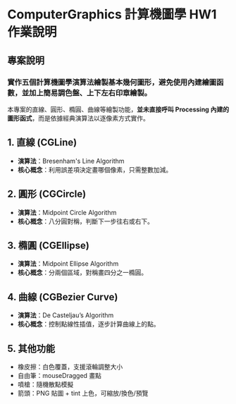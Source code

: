 # ComputerGraphics 計算機圖學 HW1 作業說明

## 專案說明 
### 實作五個計算機圖學演算法繪製基本幾何圖形，避免使用內建繪圖函數，並加上簡易調色盤、上下左右印章繪製。

本專案的直線、圓形、橢圓、曲線等繪製功能，**並未直接呼叫 Processing 內建的圖形函式**，而是依據經典演算法以逐像素方式實作。

## 1. 直線 (CGLine)
- **演算法**：Bresenham's Line Algorithm  
- **核心概念**：利用誤差項決定畫哪個像素，只需整數加減。

## 2. 圓形 (CGCircle)
- **演算法**：Midpoint Circle Algorithm  
- **核心概念**：八分圓對稱，判斷下一步往右或右下。

## 3. 橢圓 (CGEllipse)
- **演算法**：Midpoint Ellipse Algorithm  
- **核心概念**：分兩個區域，對稱畫四分之一橢圓。

## 4. 曲線 (CGBezier Curve)
- **演算法**：De Casteljau’s Algorithm  
- **核心概念**：控制點線性插值，逐步計算曲線上的點。

## 5. 其他功能
- 橡皮擦：白色覆蓋，支援滾輪調整大小  
- 自由筆：mouseDragged 畫點  
- 噴槍：隨機散點模擬  
- 箭頭：PNG 貼圖 + tint 上色，可縮放/換色/預覽

